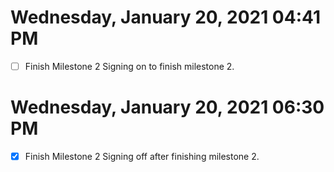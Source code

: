 # Wednesday, January 20, 2021 04:41 PM
- [ ] Finish Milestone 2
Signing on to finish milestone 2. 
# Wednesday, January 20, 2021 06:30 PM
- [x] Finish Milestone 2
Signing off after finishing milestone 2. 